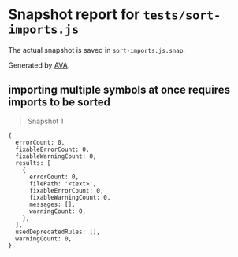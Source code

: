 # Snapshot report for `tests/sort-imports.js`

The actual snapshot is saved in `sort-imports.js.snap`.

Generated by [AVA](https://avajs.dev).

## importing multiple symbols at once requires imports to be sorted

> Snapshot 1

    {
      errorCount: 0,
      fixableErrorCount: 0,
      fixableWarningCount: 0,
      results: [
        {
          errorCount: 0,
          filePath: '<text>',
          fixableErrorCount: 0,
          fixableWarningCount: 0,
          messages: [],
          warningCount: 0,
        },
      ],
      usedDeprecatedRules: [],
      warningCount: 0,
    }

